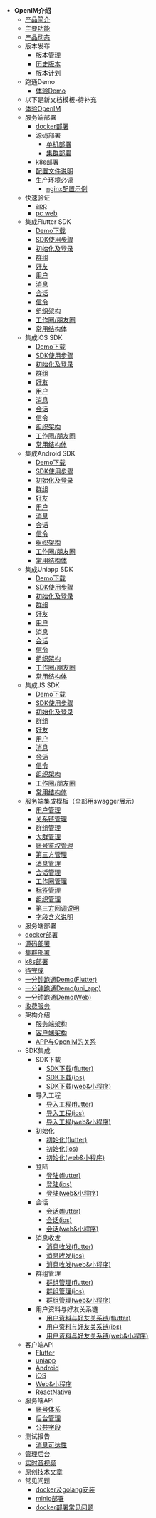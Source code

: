 <!-- * [OpenIM的使命](README.md) -->
* **OpenIM介绍**
  * [产品简介](introduce/production_introduce.md)
  * [主要功能](introduce/main_function.md)
  * [产品动态](introduce/production_dynamic.md)
  * 版本发布
    - [版本管理](version/description.md)
    - [历史版本](version/history_version.md)
    - [版本计划](version/plan.md)
  * 跑通Demo
    * [体验Demo](demo/download_demo.md)
  * 以下是新文档模板-待补充
  * [体验OpenIM](v2/demo/download_demo.md)
  * 服务端部署
    * [docker部署](v2/server_deploy/docker_singe.md)
    * 源码部署
      * [单机部署](v2/server_deploy/code_singe.md)
      * [集群部署](v2/server_deploy/code_singe_cluster.md)
    * [k8s部署](v2/server_deploy/k8s_cluster.md)
    * [配置文件说明](v2/server_deploy/config.md)
    * 生产环境必读
      * [nginx配置示例](v2/server_deploy/nginx_config.md)
  * 快速验证
    * [app](v2/validation/app.md)
    * [pc web](v2/validation/pc-web.md)
  * 集成Flutter SDK
    * [Demo下载](flutter_v2/sdk_integrate/development.md)
    * [SDK使用步骤](flutter_v2/sdk_integrate/sdk_use.md)
    * [初始化及登录](flutter_v2/sdk_integrate/init_login.md)
    * [群组](flutter_v2/sdk_integrate/group.md)
    * [好友](flutter_v2/sdk_integrate/friend.md)
    * [用户](flutter_v2/sdk_integrate/user.md)
    * [消息](flutter_v2/sdk_integrate/message.md)
    * [会话](flutter_v2/sdk_integrate/conversation.md)
    * [信令](flutter_v2/sdk_integrate/signaling.md)
    * [组织架构](flutter_v2/sdk_integrate/organization.md)
    * [工作圈/朋友圈](flutter_v2/sdk_integrate/moments.md)
    * [常用结构体](flutter_v2/sdk_integrate/struct.md)
  * 集成iOS SDK
    * [Demo下载](ios_v2/sdk_integrate/development.md)
    * [SDK使用步骤](ios_v2/sdk_integrate/sdk_use.md)
    * [初始化及登录](ios_v2/sdk_integrate/init_login.md)
    * [群组](ios_v2/sdk_integrate/group.md)
    * [好友](ios_v2/sdk_integrate/friend.md)
    * [用户](ios_v2/sdk_integrate/user.md)
    * [消息](ios_v2/sdk_integrate/message.md)
    * [会话](ios_v2/sdk_integrate/conversation.md)
    * [信令](ios_v2/sdk_integrate/signaling.md)
    * [组织架构](ios_v2/sdk_integrate/organization.md)
    * [工作圈/朋友圈](ios_v2/sdk_integrate/moments.md)
    * [常用结构体](ios_v2/sdk_integrate/struct.md)
  * 集成Android SDK
    * [Demo下载](android_v2/sdk_integrate/development.md)
    * [SDK使用步骤](android_v2/sdk_integrate/sdk_use.md)
    * [初始化及登录](android_v2/sdk_integrate/init_login.md)
    * [群组](android_v2/sdk_integrate/group.md)
    * [好友](android_v2/sdk_integrate/friend.md)
    * [用户](android_v2/sdk_integrate/user.md)
    * [消息](android_v2/sdk_integrate/message.md)
    * [会话](android_v2/sdk_integrate/conversation.md)
    * [信令](android_v2/sdk_integrate/signaling.md)
    * [组织架构](android_v2/sdk_integrate/organization.md)
    * [工作圈/朋友圈](android_v2/sdk_integrate/moments.md)
    * [常用结构体](android_v2/sdk_integrate/struct.md)
  * 集成Uniapp SDK
    * [Demo下载](uniapp_v2/sdk_integrate/development.md)
    * [SDK使用步骤](uniapp_v2/sdk_integrate/sdk_use.md)
    * [初始化及登录](uniapp_v2/sdk_integrate/init_login.md)
    * [群组](uniapp_v2/sdk_integrate/group.md)
    * [好友](uniapp_v2/sdk_integrate/friend.md)
    * [用户](uniapp_v2/sdk_integrate/user.md)
    * [消息](uniapp_v2/sdk_integrate/message.md)
    * [会话](uniapp_v2/sdk_integrate/conversation.md)
    * [信令](uniapp_v2/sdk_integrate/signaling.md)
    * [组织架构](uniapp_v2/sdk_integrate/organization.md)
    * [工作圈/朋友圈](uniapp_v2/sdk_integrate/moments.md)
    * [常用结构体](uniapp_v2/sdk_integrate/struct.md)
  * 集成JS SDK
    * [Demo下载](js_v2/sdk_integrate/development.md)
    * [SDK使用步骤](js_v2/sdk_integrate/sdk_use.md)
    * [初始化及登录](js_v2/sdk_integrate/init_login.md)
    * [群组](js_v2/sdk_integrate/group.md)
    * [好友](js_v2/sdk_integrate/friend.md)
    * [用户](js_v2/sdk_integrate/user.md)
    * [消息](js_v2/sdk_integrate/message.md)
    * [会话](js_v2/sdk_integrate/conversation.md)
    * [信令](js_v2/sdk_integrate/signaling.md)
    * [组织架构](js_v2/sdk_integrate/organization.md)
    * [工作圈/朋友圈](js_v2/sdk_integrate/moments.md)
    * [常用结构体](js_v2/sdk_integrate/struct.md)
  * 服务端集成模板（全部用swagger展示）
    * [用户管理](http://43.128.5.63:10002/swagger/index.html#/%E7%94%A8%E6%88%B7%E7%9B%B8%E5%85%B3)
    * [关系链管理](http://43.128.5.63:10002/swagger/index.html#/%E5%A5%BD%E5%8F%8B%E7%9B%B8%E5%85%B3)
    * [群组管理](http://43.128.5.63:10002/swagger/index.html#/%E7%BE%A4%E7%BB%84%E7%9B%B8%E5%85%B3)
    * [大群管理](v2/api_integrate/super_group.md)
    * [账号鉴权管理](http://43.128.5.63:10002/swagger/index.html#/%E9%89%B4%E6%9D%83%E8%AE%A4%E8%AF%81)
    * [第三方管理](http://43.128.5.63:10002/swagger/index.html#/%E7%AC%AC%E4%B8%89%E6%96%B9%E6%9C%8D%E5%8A%A1%E7%9B%B8%E5%85%B3)
    * [消息管理](http://43.128.5.63:10002/swagger/index.html#/%E6%B6%88%E6%81%AF%E7%9B%B8%E5%85%B3)
    * [会话管理](v2/api_integrate/conversation.md)
    * [工作圈管理](http://43.128.5.63:10002/swagger/index.html#/%E5%B7%A5%E4%BD%9C%E5%9C%88)
    * [标签管理](http://43.128.5.63:10002/swagger/index.html#/%E6%A0%87%E7%AD%BE)
    * [组织管理](v2/api_integrate/organization.md)
    * [第三方回调说明](v2/description/callback.md)
    * [字段含义说明](v2/description/fields.md)
  * 服务端部署
  * [docker部署](demo/server_deploy/docker_singe.md)
  * [源码部署](demo/server_deploy/code_singe.md)
  * [集群部署](demo/server_deploy/docker_cluster.md)
  * [k8s部署](demo/server_deploy/k8s_cluster.md)
  * [待完成](demo/server_deploy/in_development.md)
  * [一分钟跑通Demo(Flutter)](demo/run_demo_flutter.md)
  * [一分钟跑通Demo(uni_app)](demo/run_demo_uni.md)
  * [一分钟跑通Demo(Web)](demo/web_demo.md)
  * [收费服务](charge/charge.md)
  * 架构介绍
    * [服务端架构](framework/server_framework.md)
    * [客户端架构](framework/client_framework.md)
    * [APP与OpenIM的关系](framework/relationship.md)
  * SDK集成
    * SDK下载
      * [SDK下载(flutter)](integrate/flutter/integrate_download_flutter.md)
      * [SDK下载(ios)](integrate/ios/integrate_download_ios.md)
      <!-- * [SDK下载(uniapp)](integrate/uni/integrate_download_uni.md) -->
      * [SDK下载(web&小程序)](integrate/web/integrate_download_web.md)
    * 导入工程
      * [导入工程(flutter)](integrate/flutter/integrate_import_flutter.md)
      * [导入工程(ios)](integrate/ios/integrate_import_ios.md)
      <!-- * [导入工程(uniapp)](integrate/uni/integrate_import_uni.md) -->
      * [导入工程(web&小程序)](integrate/web/integrate_import_web.md)
    * 初始化
      * [初始化(flutter)](integrate/flutter/integrate_init_flutter.md)
      * [初始化(ios)](integrate/ios/integrate_init_ios.md)
      <!-- * [初始化(uniapp)](integrate/uni/integrate_init_uni.md) -->
      * [初始化(web&小程序)](integrate/web/integrate_init_web.md)
    * 登陆
      * [登陆(flutter)](integrate/flutter/integrate_login_flutter.md)
      * [登陆(ios)](integrate/ios/integrate_login_ios.md)
      <!-- * [登陆(uniapp)](integrate/uni/integrate_login_uni.md) -->
      * [登陆(web&小程序)](integrate/web/integrate_login_web.md)
    * 会话
      * [会话(flutter)](integrate/flutter/integrate_conversation_flutter.md)
      * [会话(ios)](integrate/ios/integrate_conversation_ios.md)
      <!-- * [会话(uniapp)](integrate/uni/integrate_conversation_uni.md) -->
      * [会话(web&小程序)](integrate/web/integrate_conversation_web.md)
    * 消息收发
      * [消息收发(flutter)](integrate/flutter/integrate_msg_flutter.md)
      * [消息收发(ios)](integrate/ios/integrate_msg_ios.md)
      <!-- * [消息收发(uniapp)](integrate/uni/integrate_msg_uni.md) -->
      * [消息收发(web&小程序)](integrate/web/integrate_msg_web.md)
    * 群组管理
      * [群组管理(flutter)](integrate/flutter/integrate_group_flutter.md)
      * [群组管理(ios)](integrate/ios/integrate_group_ios.md)
      <!-- * [群组管理(uniapp)](integrate/uni/integrate_group_uni.md) -->
      * [群组管理(web&小程序)](integrate/web/integrate_group_web.md)
    * 用户资料与好友关系链
      * [用户资料与好友关系链(flutter)](integrate/flutter/integrate_user_flutter.md)
      * [用户资料与好友关系链(ios)](integrate/ios/integrate_user_ios.md)
      <!-- * [用户资料与好友关系链(uniapp)](integrate/uni/integrate_user_uni.md) -->
      * [用户资料与好友关系链(web&小程序)](integrate/web/integrate_user_web.md)
  * 客户端API
    * [Flutter](client_doc/flutter_doc.md)
    * [uniapp](client_doc/uni_doc.md)
    * [Android](client_doc/android.md)
    * [iOS](client_doc/ios.md)
    * [Web&小程序](client_doc/web_doc.md)
    * [ReactNative](client_doc/rn_doc.md)
  * 服务端API
    * [账号体系](server_doc/account.md)
    * [后台管理](server_doc/admin.md)
    * [公共字段](server_doc/public.md)
  * 测试报告
    - [消息可达性](test_report/accuracy.md)
  * [管理后台](admin/admin.md)
  * [实时音视频](rtc/rtc.md)
  * [原创技术文章](artice/actice.md)
  * 常见问题
    - [docker及golang安装](qa/docker.md)
    - [minio部署](qa/docker.md)
    - [docker部署常见问题](qa/docker_deploy.md)